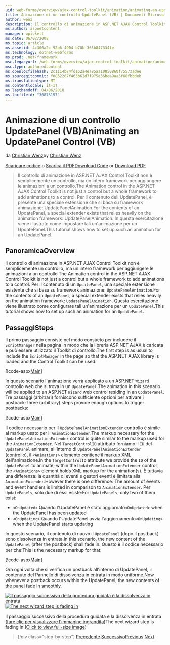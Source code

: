 ```yaml
---
uid: web-forms/overview/ajax-control-toolkit/animation/animating-an-updatepanel-control-vb
title: Animazione di un controllo UpdatePanel (VB) | Documenti Microsoft
author: wenz
description: Il controllo di animazione in ASP.NET AJAX Control Toolkit non è semplicemente un controllo, ma un intero framework per aggiungere le animazioni a un controllo. Per il contenuto di un...
ms.author: aspnetcontent
manager: wpickett
ms.date: 06/02/2008
ms.topic: article
ms.assetid: 4c306a2c-92b6-4904-b70b-365b847334fe
ms.technology: dotnet-webforms
ms.prod: .net-framework
msc.legacyurl: /web-forms/overview/ajax-control-toolkit/animation/animating-an-updatepanel-control-vb
msc.type: authoredcontent
ms.openlocfilehash: 2c1114b74fd152a4ea85aa10850860f75573adee
ms.sourcegitcommit: f8852267f463b62d7f975e56bea9aa3f68fbbdeb
ms.translationtype: MT
ms.contentlocale: it-IT
ms.lasthandoff: 04/06/2018
ms.locfileid: "30873157"
---
```

<a name="animating-an-updatepanel-control-vb"></a><span data-ttu-id="547af-104">Animazione di un controllo UpdatePanel (VB)</span><span class="sxs-lookup"><span data-stu-id="547af-104">Animating an UpdatePanel Control (VB)</span></span>
====================
<span data-ttu-id="547af-105">da [Christian Wenz](https://github.com/wenz)</span><span class="sxs-lookup"><span data-stu-id="547af-105">by [Christian Wenz](https://github.com/wenz)</span></span>

<span data-ttu-id="547af-106">[Scaricare codice](http://download.microsoft.com/download/9/3/f/93f8daea-bebd-4821-833b-95205389c7d0/UpdatePanelAnimation1.vb.zip) o [Scarica il PDF](http://download.microsoft.com/download/b/6/a/b6ae89ee-df69-4c87-9bfb-ad1eb2b23373/updatepanelanimation1VB.pdf)</span><span class="sxs-lookup"><span data-stu-id="547af-106">[Download Code](http://download.microsoft.com/download/9/3/f/93f8daea-bebd-4821-833b-95205389c7d0/UpdatePanelAnimation1.vb.zip) or [Download PDF](http://download.microsoft.com/download/b/6/a/b6ae89ee-df69-4c87-9bfb-ad1eb2b23373/updatepanelanimation1VB.pdf)</span></span>

> <span data-ttu-id="547af-107">Il controllo di animazione in ASP.NET AJAX Control Toolkit non è semplicemente un controllo, ma un intero framework per aggiungere le animazioni a un controllo.</span><span class="sxs-lookup"><span data-stu-id="547af-107">The Animation control in the ASP.NET AJAX Control Toolkit is not just a control but a whole framework to add animations to a control.</span></span> <span data-ttu-id="547af-108">Per il contenuto dell'UpdatePanel, è presente una speciale estensione che si basa su framework animazione: UpdatePanelAnimation.</span><span class="sxs-lookup"><span data-stu-id="547af-108">For the contents of an UpdatePanel, a special extender exists that relies heavily on the animation framework: UpdatePanelAnimation.</span></span> <span data-ttu-id="547af-109">In questa esercitazione viene illustrato come impostare tali un'animazione per un UpdatePanel.</span><span class="sxs-lookup"><span data-stu-id="547af-109">This tutorial shows how to set up such an animation for an UpdatePanel.</span></span>


## <a name="overview"></a><span data-ttu-id="547af-110">Panoramica</span><span class="sxs-lookup"><span data-stu-id="547af-110">Overview</span></span>

<span data-ttu-id="547af-111">Il controllo di animazione in ASP.NET AJAX Control Toolkit non è semplicemente un controllo, ma un intero framework per aggiungere le animazioni a un controllo.</span><span class="sxs-lookup"><span data-stu-id="547af-111">The Animation control in the ASP.NET AJAX Control Toolkit is not just a control but a whole framework to add animations to a control.</span></span> <span data-ttu-id="547af-112">Per il contenuto di un `UpdatePanel`, una speciale estensione esistente che si basa su framework animazione: `UpdatePanelAnimation`.</span><span class="sxs-lookup"><span data-stu-id="547af-112">For the contents of an `UpdatePanel`, a special extender exists that relies heavily on the animation framework: `UpdatePanelAnimation`.</span></span> <span data-ttu-id="547af-113">Questa esercitazione viene illustrato come configurare tali un'animazione per un `UpdatePanel`.</span><span class="sxs-lookup"><span data-stu-id="547af-113">This tutorial shows how to set up such an animation for an `UpdatePanel`.</span></span>

## <a name="steps"></a><span data-ttu-id="547af-114">Passaggi</span><span class="sxs-lookup"><span data-stu-id="547af-114">Steps</span></span>

<span data-ttu-id="547af-115">Il primo passaggio consiste nel modo consueto per includere il `ScriptManager` nella pagina in modo che la libreria ASP.NET AJAX è caricata e può essere utilizzato il Toolkit di controllo:</span><span class="sxs-lookup"><span data-stu-id="547af-115">The first step is as usual to include the `ScriptManager` in the page so that the ASP.NET AJAX library is loaded and the Control Toolkit can be used:</span></span>

[!code-aspx[Main](animating-an-updatepanel-control-vb/samples/sample1.aspx)]

<span data-ttu-id="547af-116">In questo scenario l'animazione verrà applicato a un ASP.NET `Wizard` controllo web che si trova in un `UpdatePanel`.</span><span class="sxs-lookup"><span data-stu-id="547af-116">The animation in this scenario will be applied to an ASP.NET `Wizard` web control residing in an `UpdatePanel`.</span></span> <span data-ttu-id="547af-117">Tre passaggi (arbitrari) forniscono sufficiente opzioni per attivare i postback:</span><span class="sxs-lookup"><span data-stu-id="547af-117">Three (arbitrary) steps provide enough options to trigger postbacks:</span></span>

[!code-aspx[Main](animating-an-updatepanel-control-vb/samples/sample2.aspx)]

<span data-ttu-id="547af-118">Il codice necessario per il `UpdatePanelAnimationExtender` controllo è simile al markup usato per il `AnimationExtender`.</span><span class="sxs-lookup"><span data-stu-id="547af-118">The markup necessary for the `UpdatePanelAnimationExtender` control is quite similar to the markup used for the `AnimationExtender`.</span></span> <span data-ttu-id="547af-119">Nel `TargetControlID` attributo forniamo il `ID` del `UpdatePanel` animare; all'interno di `UpdatePanelAnimationExtender` (controllo), il `<Animations>` elemento contiene il markup XML dell'animazione.</span><span class="sxs-lookup"><span data-stu-id="547af-119">In the `TargetControlID` attribute we provide the `ID` of the `UpdatePanel` to animate; within the `UpdatePanelAnimationExtender` control, the `<Animations>` element holds XML markup for the animation(s).</span></span> <span data-ttu-id="547af-120">È tuttavia una differenza: la quantità di eventi e gestori eventi è limitata alla `AnimationExtender`.</span><span class="sxs-lookup"><span data-stu-id="547af-120">However there is one difference: The amount of events and event handlers is limited in comparison to `AnimationExtender`.</span></span> <span data-ttu-id="547af-121">Per `UpdatePanels`, solo due di essi esiste:</span><span class="sxs-lookup"><span data-stu-id="547af-121">For `UpdatePanels`, only two of them exist:</span></span>

- <span data-ttu-id="547af-122">`<OnUpdated>` Quando l'UpdatePanel è stato aggiornato</span><span class="sxs-lookup"><span data-stu-id="547af-122">`<OnUpdated>` when the UpdatePanel has been updated</span></span>
- <span data-ttu-id="547af-123">`<OnUpdating>` Quando l'UpdatePanel avvia l'aggiornamento</span><span class="sxs-lookup"><span data-stu-id="547af-123">`<OnUpdating>` when the UpdatePanel starts updating</span></span>

<span data-ttu-id="547af-124">In questo scenario, il contenuto di nuovo il `UpdatePanel` (dopo il postback) sono dissolvenza in entrata.</span><span class="sxs-lookup"><span data-stu-id="547af-124">In this scenario, the new content of the `UpdatePanel` (after the postback) shall fade in.</span></span> <span data-ttu-id="547af-125">Questo è il codice necessario per che:</span><span class="sxs-lookup"><span data-stu-id="547af-125">This is the necessary markup for that:</span></span>

[!code-aspx[Main](animating-an-updatepanel-control-vb/samples/sample3.aspx)]

<span data-ttu-id="547af-126">Ora ogni volta che si verifica un postback all'interno di UpdatePanel, il contenuto del Pannello di dissolvenza in entrata in modo uniforme.</span><span class="sxs-lookup"><span data-stu-id="547af-126">Now whenever a postback occurs within the UpdatePanel, the new contents of the panel fade in smoothly.</span></span>


<span data-ttu-id="547af-127">[![Il passaggio successivo della procedura guidata è la dissolvenza in entrata](animating-an-updatepanel-control-vb/_static/image2.png)](animating-an-updatepanel-control-vb/_static/image1.png)</span><span class="sxs-lookup"><span data-stu-id="547af-127">[![The next wizard step is fading in](animating-an-updatepanel-control-vb/_static/image2.png)](animating-an-updatepanel-control-vb/_static/image1.png)</span></span>

<span data-ttu-id="547af-128">Il passaggio successivo della procedura guidata è la dissolvenza in entrata ([fare clic per visualizzare l'immagine ingrandita](animating-an-updatepanel-control-vb/_static/image3.png))</span><span class="sxs-lookup"><span data-stu-id="547af-128">The next wizard step is fading in ([Click to view full-size image](animating-an-updatepanel-control-vb/_static/image3.png))</span></span>

> [!div class="step-by-step"]
> <span data-ttu-id="547af-129">[Precedente](changing-an-animation-using-client-side-code-vb.md)
> [Successivo](dynamically-controlling-updatepanel-animations-vb.md)</span><span class="sxs-lookup"><span data-stu-id="547af-129">[Previous](changing-an-animation-using-client-side-code-vb.md)
[Next](dynamically-controlling-updatepanel-animations-vb.md)</span></span>
